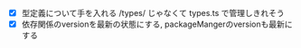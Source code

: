 - [x] 型定義について手を入れる /types/ じゃなくて types.ts で管理しきれそう
- [x] 依存関係のversionを最新の状態にする, packageMangerのversionも最新にする
